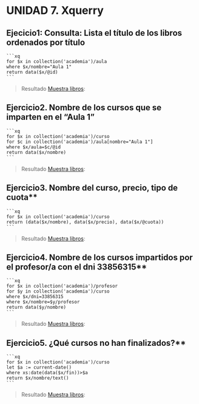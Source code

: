 # UNIDAD 7. Xquerry
## Ejecicio1:   Consulta: Lista el título de los libros ordenados por título

    ```xq
    for $x in collection('academia')/aula
    where $x/nombre="Aula 1"
    return data($x/@id)
    ```

> Resultado [Muestra libros](1.html):

## Ejercicio2. Nombre de los cursos que se imparten en el “Aula 1”

    ```xq
    for $x in collection('academia')/curso
    for $c in collection('academia')/aula[nombre="Aula 1"]
    where $x/aula=$c/@id
    return data($x/nombre)
    ```
> Resultado [Muestra libros](2.html):

## Ejercicio3. Nombre del curso, precio, tipo de cuota**

    ```xq
    for $x in collection('academia')/curso
    return (data($x/nombre), data($x/precio), data($x/@cuota))
    ```
> Resultado [Muestra libros](3.html):

## Ejercicio4. Nombre de los cursos impartidos por el profesor/a con el dni 33856315**

    ```xq
    for $x in collection('academia')/profesor
    for $y in collection('academia')/curso
    where $x/dni=33856315
    where $x/nombre=$y/profesor
    return data($y/nombre)
    ```
> Resultado [Muestra libros](4.html):

## Ejercicio5. ¿Qué cursos no han finalizados?**

    ```xq
    for $x in collection('academia')/curso
    let $a := current-date()
    where xs:date(data($x/fin))>$a
    return $x/nombre/text()
    ```
> Resultado [Muestra libros](5.html):